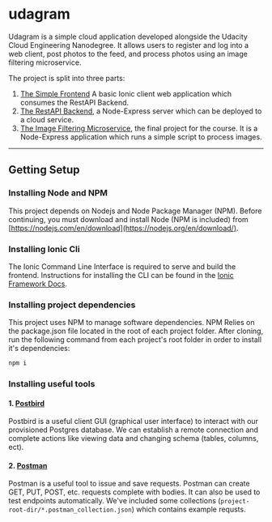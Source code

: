 # udagram
Udagram is a simple cloud application developed alongside the Udacity Cloud Engineering Nanodegree. It allows users to register and log into a web client, post photos to the feed, and process photos using an image filtering microservice.

The project is split into three parts:
1. [The Simple Frontend](https://github.com/priyam-selugar/udagram/tree/master/udagram-frontend)
A basic Ionic client web application which consumes the RestAPI Backend. 
2. [The RestAPI Backend](https://github.com/priyam-selugar/udagram/tree/master/udagram-restapi), a Node-Express server which can be deployed to a cloud service.
3. [The Image Filtering Microservice](https://github.com/priyam-selugar/udagram/tree/master/udagram-image-filter), the final project for the course. It is a Node-Express application which runs a simple script to process images.

***
## Getting Setup

### Installing Node and NPM
This project depends on Nodejs and Node Package Manager (NPM). Before continuing, you must download and install Node (NPM is included) from [https://nodejs.com/en/download](https://nodejs.org/en/download/).

### Installing Ionic Cli
The Ionic Command Line Interface is required to serve and build the frontend. Instructions for installing the CLI can be found in the [Ionic Framework Docs](https://ionicframework.com/docs/installation/cli).

### Installing project dependencies
This project uses NPM to manage software dependencies. NPM Relies on the package.json file located in the root of each project folder. After cloning, run the following command from each project's root folder in order to install it's dependencies:
```bash
npm i
```

### Installing useful tools
#### 1. [Postbird](https://github.com/paxa/postbird)
Postbird is a useful client GUI (graphical user interface) to interact with our provisioned Postgres database. We can establish a remote connection and complete actions like viewing data and changing schema (tables, columns, ect).

#### 2. [Postman](https://www.getpostman.com/downloads/)
Postman is a useful tool to issue and save requests. Postman can create GET, PUT, POST, etc. requests complete with bodies. It can also be used to test endpoints automatically. We've included some collections (`project-root-dir/*.postman_collection.json`) which contains example requsts.
